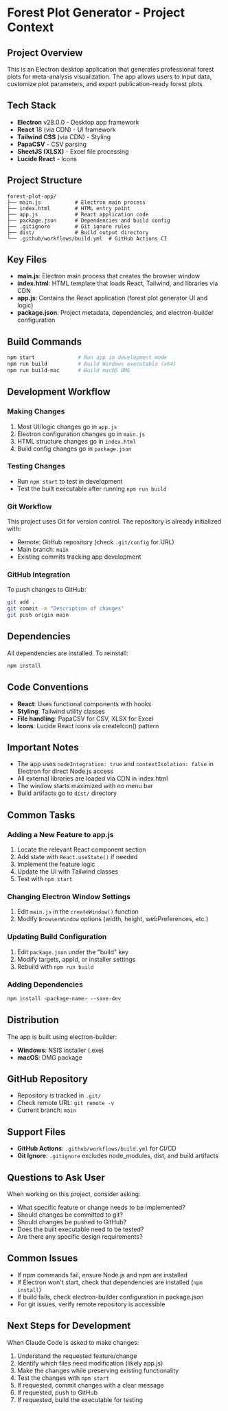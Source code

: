 # Forest Plot Generator - Project Context

## Project Overview
This is an Electron desktop application that generates professional forest plots for meta-analysis visualization. The app allows users to input data, customize plot parameters, and export publication-ready forest plots.

## Tech Stack
- **Electron** v28.0.0 - Desktop app framework
- **React** 18 (via CDN) - UI framework
- **Tailwind CSS** (via CDN) - Styling
- **PapaCSV** - CSV parsing
- **SheetJS (XLSX)** - Excel file processing
- **Lucide React** - Icons

## Project Structure
```
forest-plot-app/
├── main.js           # Electron main process
├── index.html        # HTML entry point
├── app.js            # React application code
├── package.json      # Dependencies and build config
├── .gitignore        # Git ignore rules
├── dist/             # Build output directory
└── .github/workflows/build.yml  # GitHub Actions CI
```

## Key Files
- **main.js**: Electron main process that creates the browser window
- **index.html**: HTML template that loads React, Tailwind, and libraries via CDN
- **app.js**: Contains the React application (forest plot generator UI and logic)
- **package.json**: Project metadata, dependencies, and electron-builder configuration

## Build Commands
```bash
npm start              # Run app in development mode
npm run build          # Build Windows executable (x64)
npm run build-mac      # Build macOS DMG
```

## Development Workflow

### Making Changes
1. Most UI/logic changes go in `app.js`
2. Electron configuration changes go in `main.js`
3. HTML structure changes go in `index.html`
4. Build config changes go in `package.json`

### Testing Changes
- Run `npm start` to test in development
- Test the built executable after running `npm run build`

### Git Workflow
This project uses Git for version control. The repository is already initialized with:
- Remote: GitHub repository (check `.git/config` for URL)
- Main branch: `main`
- Existing commits tracking app development

### GitHub Integration
To push changes to GitHub:
```bash
git add .
git commit -m "Description of changes"
git push origin main
```

## Dependencies
All dependencies are installed. To reinstall:
```bash
npm install
```

## Code Conventions
- **React**: Uses functional components with hooks
- **Styling**: Tailwind utility classes
- **File handling**: PapaCSV for CSV, XLSX for Excel
- **Icons**: Lucide React icons via createIcon() pattern

## Important Notes
- The app uses `nodeIntegration: true` and `contextIsolation: false` in Electron for direct Node.js access
- All external libraries are loaded via CDN in index.html
- The window starts maximized with no menu bar
- Build artifacts go to `dist/` directory

## Common Tasks

### Adding a New Feature to app.js
1. Locate the relevant React component section
2. Add state with `React.useState()` if needed
3. Implement the feature logic
4. Update the UI with Tailwind classes
5. Test with `npm start`

### Changing Electron Window Settings
1. Edit `main.js` in the `createWindow()` function
2. Modify `BrowserWindow` options (width, height, webPreferences, etc.)

### Updating Build Configuration
1. Edit `package.json` under the "build" key
2. Modify targets, appId, or installer settings
3. Rebuild with `npm run build`

### Adding Dependencies
```bash
npm install <package-name> --save-dev
```

## Distribution
The app is built using electron-builder:
- **Windows**: NSIS installer (.exe)
- **macOS**: DMG package

## GitHub Repository
- Repository is tracked in `.git/`
- Check remote URL: `git remote -v`
- Current branch: `main`

## Support Files
- **GitHub Actions**: `.github/workflows/build.yml` for CI/CD
- **Git Ignore**: `.gitignore` excludes node_modules, dist, and build artifacts

## Questions to Ask User
When working on this project, consider asking:
- What specific feature or change needs to be implemented?
- Should changes be committed to git?
- Should changes be pushed to GitHub?
- Does the built executable need to be tested?
- Are there any specific design requirements?

## Common Issues
- If npm commands fail, ensure Node.js and npm are installed
- If Electron won't start, check that dependencies are installed (`npm install`)
- If build fails, check electron-builder configuration in package.json
- For git issues, verify remote repository is accessible

## Next Steps for Development
When Claude Code is asked to make changes:
1. Understand the requested feature/change
2. Identify which files need modification (likely app.js)
3. Make the changes while preserving existing functionality
4. Test the changes with `npm start`
5. If requested, commit changes with a clear message
6. If requested, push to GitHub
7. If requested, build the executable for testing
